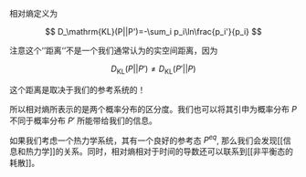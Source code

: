 相对熵定义为

$$
D_\mathrm{KL}(P||P')=-\sum_i p_i\ln\frac{p_i'}{p_i}
$$

注意这个‘’距离‘’不是一个我们通常认为的实空间距离，因为

$$
D_\mathrm{KL}(P||P')\neq D_\mathrm{KL}(P'||P)
$$

这个距离是取决于我们的参考系统的！

所以相对熵所表示的是两个概率分布的区分度。我们也可以将其引申为概率分布 $P$ 不同于概率分布 $P'$ 所能带给我们的信息。

如果我们考虑一个热力学系统，其有一个良好的参考态 $P^{eq}$, 那么我们会发现[[信息和热力学]]的关系。同时，相对熵相对于时间的导数还可以联系到[[非平衡态的耗散]]。